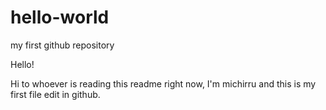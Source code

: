 # hello-world
my first github repository

Hello!

Hi to whoever is reading this readme right now, I'm michirru and this is my first file edit in github.
